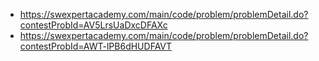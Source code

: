 - https://swexpertacademy.com/main/code/problem/problemDetail.do?contestProbId=AV5LrsUaDxcDFAXc
- https://swexpertacademy.com/main/code/problem/problemDetail.do?contestProbId=AWT-lPB6dHUDFAVT